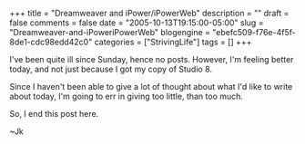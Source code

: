 +++
title = "Dreamweaver and iPower/iPowerWeb"
description = ""
draft = false
comments = false
date = "2005-10-13T19:15:00-05:00"
slug = "Dreamweaver-and-iPoweriPowerWeb"
blogengine = "ebefc509-f76e-4f5f-8de1-cdc98edd42c0"
categories = ["StrivingLife"]
tags = []
+++

<p>
I&#39;ve been quite ill since Sunday, hence no posts.  However, I&#39;m feeling better today, and not just because I got my copy of Studio 8.<!--more--><!--adsense-->
</p>
<p>
Since I haven&#39;t been able to give a lot of thought about what I&#39;d like to write about today, I&#39;m going to err in giving too little, than too much.
</p>
<p>
So, I end this post here.
</p>
<p>
~Jk
</p>


